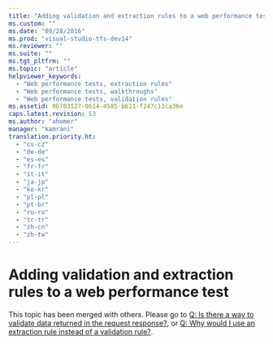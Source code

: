 ```yaml
---
title: "Adding validation and extraction rules to a web performance test | testtitle"
ms.custom: ""
ms.date: "09/28/2016"
ms.prod: "visual-studio-tfs-dev14"
ms.reviewer: ""
ms.suite: ""
ms.tgt_pltfrm: ""
ms.topic: "article"
helpviewer_keywords: 
  - "Web performance tests, extraction rules"
  - "Web performance tests, walkthroughs"
  - "Web performance tests, validation rules"
ms.assetid: 9b703127-0614-4585-b611-f247c11ca36e
caps.latest.revision: 53
ms.author: "ahomer"
manager: "kamrani"
translation.priority.ht: 
  - "cs-cz"
  - "de-de"
  - "es-es"
  - "fr-fr"
  - "it-it"
  - "ja-jp"
  - "ko-kr"
  - "pl-pl"
  - "pt-br"
  - "ru-ru"
  - "tr-tr"
  - "zh-cn"
  - "zh-tw"
---
```

# Adding validation and extraction rules to a web performance test
This topic has been merged with others. Please go to [Q: Is there a way to validate data returned in the request response?](http://msdn.microsoft.com/en-us/bd0a82fd-cec0-4861-bc09-e1b0b2d258ef), or [Q: Why would I use an extraction rule instead of a validation rule?](http://msdn.microsoft.com/en-us/bd0a82fd-cec0-4861-bc09-e1b0b2d258ef).